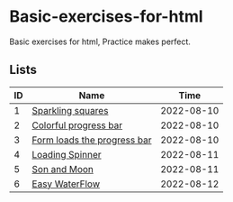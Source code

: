 # Basic-exercises-for-html
Basic exercises for html, Practice makes perfect.

## Lists
| ID  | Name                                                                                                                  | Time       |
| --- | --------------------------------------------------------------------------------------------------------------------- | ---------- |
| 1   | [Sparkling squares](https://inokoe.github.io/Basic-exercises-for-html/Sparkling%20squares/)                           | 2022-08-10 |
| 2   | [Colorful progress bar](https://inokoe.github.io/Basic-exercises-for-html/Colorful%20progress%20bar/)                 | 2022-08-10 |
| 3   | [Form loads the progress bar](https://inokoe.github.io/Basic-exercises-for-html/Form%20loads%20the%20progress%20bar/) | 2022-08-10 |
| 4   | [Loading Spinner](https://inokoe.github.io/Basic-exercises-for-html/Loading%20Spinner)                                | 2022-08-11 |
| 5   | [Son and Moon](https://inokoe.github.io/Basic-exercises-for-html/Sun%20and%20Moon)                                    | 2022-08-11 |
| 6   | [Easy WaterFlow](https://inokoe.github.io/Basic-exercises-for-html/Easy%20WaterFlow)                                  | 2022-08-12 |